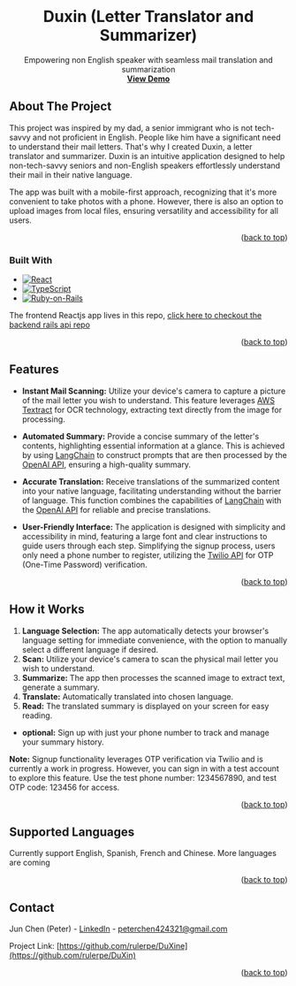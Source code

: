 <a name="readme-top"></a>

<br />
<div align="center">

<h1 align="center">Duxin (Letter Translator and Summarizer)</h3>

  <p align="center">
    Empowering non English speaker with seamless mail translation and summarization
    <br />
    <a href="https://web.duxinapp.com"><strong>View Demo</strong></a>
  </p>
</div>

<!-- ABOUT THE PROJECT -->

## About The Project

This project was inspired by my dad, a senior immigrant who is not tech-savvy and not proficient in English. People like him have a significant need to understand their mail letters. That's why I created Duxin, a letter translator and summarizer. Duxin is an intuitive application designed to help non-tech-savvy seniors and non-English speakers effortlessly understand their mail in their native language.

The app was built with a mobile-first approach, recognizing that it's more convenient to take photos with a phone. However, there is also an option to upload images from local files, ensuring versatility and accessibility for all users.

<p align="right">(<a target="_blank" href="#readme-top">back to top</a>)</p>

### Built With

- [![React][React.js]][React-url]
- [![TypeScript][TypeScript]][TypeScript-url]
- [![Ruby-on-Rails][Ruby-on-Rails]][Ruby-on-Rails-url]

The frontend Reactjs app lives in this repo, [click here to checkout the backend rails api repo](https://github.com/rulerpe/DuXin)

<p align="right">(<a href="#readme-top">back to top</a>)</p>

## Features

- **Instant Mail Scanning:** Utilize your device's camera to capture a picture of the mail letter you wish to understand. This feature leverages [AWS Textract](https://aws.amazon.com/textract/) for OCR technology, extracting text directly from the image for processing.

- **Automated Summary:** Provide a concise summary of the letter's contents, highlighting essential information at a glance. This is achieved by using [LangChain](https://github.com/andreibondarev/langchainrb) to construct prompts that are then processed by the [OpenAI API](https://openai.com/blog/openai-api), ensuring a high-quality summary.

- **Accurate Translation:** Receive translations of the summarized content into your native language, facilitating understanding without the barrier of language. This function combines the capabilities of [LangChain](https://github.com/andreibondarev/langchainrb) with the [OpenAI API](https://openai.com/blog/openai-api) for reliable and precise translations.

- **User-Friendly Interface:** The application is designed with simplicity and accessibility in mind, featuring a large font and clear instructions to guide users through each step. Simplifying the signup process, users only need a phone number to register, utilizing the [Twilio API](https://www.twilio.com/en-us/user-authentication-identity/verify) for OTP (One-Time Password) verification.

<p align="right">(<a href="#readme-top">back to top</a>)</p>

## How it Works

1. **Language Selection:** The app automatically detects your browser's language setting for immediate convenience, with the option to manually select a different language if desired.
2. **Scan:** Utilize your device's camera to scan the physical mail letter you wish to understand.
3. **Summarize:** The app then processes the scanned image to extract text, generate a summary.
4. **Translate:** Automatically translated into chosen language.
5. **Read:** The translated summary is displayed on your screen for easy reading.

- **optional:** Sign up with just your phone number to track and manage your summary history.

**Note:** Signup functionality leverages OTP verification via Twilio and is currently a work in progress. However, you can sign in with a test account to explore this feature. Use the test phone number: 1234567890, and test OTP code: 123456 for access.

<p align="right">(<a href="#readme-top">back to top</a>)</p>

## Supported Languages

Currently support English, Spanish, French and Chinese. More languages are coming

<p align="right">(<a href="#readme-top">back to top</a>)</p>

## Contact

Jun Chen (Peter) - [LinkedIn](https://www.linkedin.com/in/jun-peter-chen-189399117/) - peterchen424321@gmail.com

Project Link: [https://github.com/rulerpe/DuXine](https://github.com/rulerpe/DuXin)

<p align="right">(<a href="#readme-top">back to top</a>)</p>

[React.js]: https://img.shields.io/badge/React-20232A?style=for-the-badge&logo=react&logoColor=61DAFB
[React-url]: https://github.com/rulerpe/DuXin-Frontend
[TypeScript]: https://img.shields.io/badge/TypeScript-3178C6?style=for-the-badge&logo=TypeScript&logoColor=FFF
[TypeScript-url]: https://github.com/rulerpe/DuXin-Frontend
[Ruby-on-Rails]: https://img.shields.io/badge/Ruby_on_Rails-CC0000?style=for-the-badge&logo=ruby-on-rails&logoColor=white
[Ruby-on-Rails-url]: https://github.com/rulerpe/DuXin
